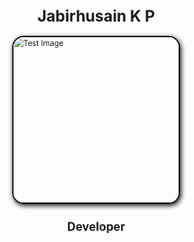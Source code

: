 <h1 align="center">Jabirhusain K P</h1>
  <div style="display: flex; justify-content: center;">
    <img style="height: 300px; border: 2px solid black; border-radius: 20px; box-shadow: 2px 3px 10px black;" src="https://i.pinimg.com/564x/18/9b/dc/189bdc85b216ce58cdd1b101583013d2.jpg"
      alt="Test Image" />
  </div>
  <h2 align="center">Developer</h2>
